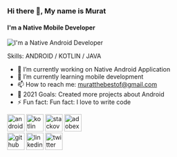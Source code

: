 ### Hi there 👋, My name is Murat
#### I'm a Native Mobile Developer 
![I'm a Native Android Developer ](https://i.pinimg.com/originals/e4/26/70/e426702edf874b181aced1e2fa5c6cde.gif)


Skills: ANDROID / KOTLIN / JAVA 

- 🔭 I’m currently working on Native Android Application 
- 🌱 I’m currently learning mobile development 
- 📫 How to reach me: muratthebestof@gmail.com 
- 🥅 2021 Goals: Created more projects about Android
- ⚡ Fun fact:  Fun fact: I love to write code 



[<img src='https://developer.android.com/images/logos/android.svg' alt='android' height='40'>](https://developer.android.com)
[<img src='https://www.vectorlogo.zone/logos/kotlinlang/kotlinlang-icon.svg' alt='kotlin' height='40'>](https://kotlinlang.org/)
[<img src='https://cdn-icons-png.flaticon.com/512/2111/2111628.png' alt='stackoverflow' height='40'>](https://stackoverflow.com/users/https://meta.stackoverflow.com/users/15870867/murat-%c3%87ay)
[<img src='https://cdn-icons.flaticon.com/png/512/5611/premium/5611129.png?token=exp=1644831235~hmac=ef8ecdfbf9661929635882f79b114275' alt='adobexd' height='40'>](https://tr.wikipedia.org/wiki/Dosya:Adobe_XD_CC_icon.svg)  
[<img src='https://cdn-icons-png.flaticon.com/512/733/733553.png' alt='github' height='40'>](https://github.com/https://github.com/MuratCAY)
[<img src='https://cdn-icons.flaticon.com/png/512/3536/premium/3536505.png?token=exp=1644831024~hmac=2394f923662c3523d3a2abd252a2347e' alt='linkedin' height='40'>](https://www.linkedin.com/in/murat-cay24/)
[<img src='https://cdn-icons-png.flaticon.com/512/733/733579.png' alt='twitter' height='40'>](https://mobile.twitter.com/murat_cay24)

